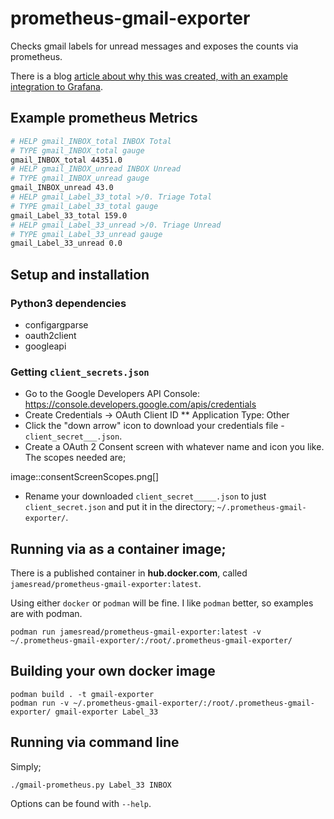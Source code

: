 # prometheus-gmail-exporter

Checks gmail labels for unread messages and exposes the counts via prometheus.

There is a blog [article about why this was created, with an example integration to Grafana](https://medium.com/james-reads-public-cloud-technology-blog/watching-gmail-labels-with-prometheus-grafana-87b6745acd48).

## Example prometheus Metrics

```sh
# HELP gmail_INBOX_total INBOX Total
# TYPE gmail_INBOX_total gauge
gmail_INBOX_total 44351.0
# HELP gmail_INBOX_unread INBOX Unread
# TYPE gmail_INBOX_unread gauge
gmail_INBOX_unread 43.0
# HELP gmail_Label_33_total >/0. Triage Total
# TYPE gmail_Label_33_total gauge
gmail_Label_33_total 159.0
# HELP gmail_Label_33_unread >/0. Triage Unread
# TYPE gmail_Label_33_unread gauge
gmail_Label_33_unread 0.0
```

## Setup and installation

### Python3 dependencies

* configargparse
* oauth2client
* googleapi

### Getting `client_secrets.json`

* Go to the Google Developers API Console: https://console.developers.google.com/apis/credentials
* Create Credentials -> OAuth Client ID 
** Application Type: Other
* Click the "down arrow" icon to download your credentials file - `client_secret___.json`.
* Create a OAuth 2 Consent screen with whatever name and icon you like. The scopes needed are; 

image::consentScreenScopes.png[]

* Rename your downloaded `client_secret_____.json` to just `client_secret.json`
  and put it in the directory; `~/.prometheus-gmail-exporter/`. 

## Running via as a container image;

There is a published container in **hub.docker.com**, called `jamesread/prometheus-gmail-exporter:latest`. 

Using either `docker` or `podman` will be fine. I like `podman` better, so
examples are with podman.

```
podman run jamesread/prometheus-gmail-exporter:latest -v ~/.prometheus-gmail-exporter/:/root/.prometheus-gmail-exporter/
```

## Building your own docker image

```
podman build . -t gmail-exporter
podman run -v ~/.prometheus-gmail-exporter/:/root/.prometheus-gmail-exporter/ gmail-exporter Label_33
```

## Running via command line

Simply;

```
./gmail-prometheus.py Label_33 INBOX
```

Options can be found with `--help`. 
